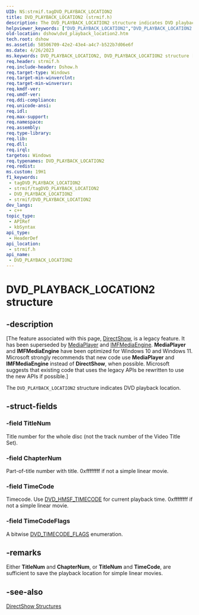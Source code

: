 ```yaml
---
UID: NS:strmif.tagDVD_PLAYBACK_LOCATION2
title: DVD_PLAYBACK_LOCATION2 (strmif.h)
description: The DVD_PLAYBACK_LOCATION2 structure indicates DVD playback location.
helpviewer_keywords: ["DVD_PLAYBACK_LOCATION2","DVD_PLAYBACK_LOCATION2 structure [DirectShow]","DVD_PLAYBACK_LOCATION2Structure","dshow.dvd_playback_location2","strmif/DVD_PLAYBACK_LOCATION2"]
old-location: dshow\dvd_playback_location2.htm
tech.root: dshow
ms.assetid: 58506709-42e2-43e4-a4c7-b522b7d06e6f
ms.date: 4/26/2023
ms.keywords: DVD_PLAYBACK_LOCATION2, DVD_PLAYBACK_LOCATION2 structure [DirectShow], DVD_PLAYBACK_LOCATION2Structure, dshow.dvd_playback_location2, strmif/DVD_PLAYBACK_LOCATION2
req.header: strmif.h
req.include-header: Dshow.h
req.target-type: Windows
req.target-min-winverclnt: 
req.target-min-winversvr: 
req.kmdf-ver: 
req.umdf-ver: 
req.ddi-compliance: 
req.unicode-ansi: 
req.idl: 
req.max-support: 
req.namespace: 
req.assembly: 
req.type-library: 
req.lib: 
req.dll: 
req.irql: 
targetos: Windows
req.typenames: DVD_PLAYBACK_LOCATION2
req.redist: 
ms.custom: 19H1
f1_keywords:
 - tagDVD_PLAYBACK_LOCATION2
 - strmif/tagDVD_PLAYBACK_LOCATION2
 - DVD_PLAYBACK_LOCATION2
 - strmif/DVD_PLAYBACK_LOCATION2
dev_langs:
 - c++
topic_type:
 - APIRef
 - kbSyntax
api_type:
 - HeaderDef
api_location:
 - strmif.h
api_name:
 - DVD_PLAYBACK_LOCATION2
---
```


# DVD_PLAYBACK_LOCATION2 structure


## -description

\[The feature associated with this page, [DirectShow](/windows/win32/directshow/directshow), is a legacy feature. It has been superseded by [MediaPlayer](/uwp/api/Windows.Media.Playback.MediaPlayer) and [IMFMediaEngine](/windows/win32/api/mfmediaengine/nn-mfmediaengine-imfmediaengine). **MediaPlayer** and **IMFMediaEngine** have been optimized for Windows 10 and Windows 11. Microsoft strongly recommends that new code use **MediaPlayer** and **IMFMediaEngine** instead of **DirectShow**, when possible. Microsoft suggests that existing code that uses the legacy APIs be rewritten to use the new APIs if possible.\]

The <code>DVD_PLAYBACK_LOCATION2</code> structure indicates DVD playback location.

## -struct-fields

### -field TitleNum

Title number for the whole disc (not the track number of the Video Title Set).

### -field ChapterNum

Part-of-title number with title. 0xffffffff if not a simple linear movie.

### -field TimeCode

Timecode. Use [DVD_HMSF_TIMECODE](/windows/desktop/api/strmif/ns-strmif-dvd_hmsf_timecode) for current playback time. 0xffffffff if not a simple linear movie.

### -field TimeCodeFlags

A bitwise [DVD_TIMECODE_FLAGS](/windows/desktop/api/strmif/ne-strmif-dvd_timecode_flags) enumeration.

## -remarks

Either <b>TitleNum</b> and <b>ChapterNum</b>, or <b>TitleNum</b> and <b>TimeCode</b>, are sufficient to save the playback location for simple linear movies.

## -see-also

<a href="/windows/desktop/DirectShow/directshow-structures">DirectShow Structures</a>